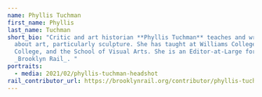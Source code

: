 ```yaml
---
name: Phyllis Tuchman
first_name: Phyllis
last_name: Tuchman
short_bio: "Critic and art historian **Phyllis Tuchman** teaches and writes
  about art, particularly sculpture. She has taught at Williams College, Hunter
  College, and the School of Visual Arts. She is an Editor-at-Large for the
  _Brooklyn Rail_. "
portraits:
  - media: 2021/02/phyllis-tuchman-headshot
rail_contributor_url: https://brooklynrail.org/contributor/phyllis-tuchman
---
```


